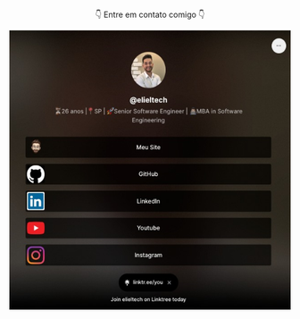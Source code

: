 
<p align="center">
 <br><br>
👇 Entre em contato comigo 👇
 
<a href="https://linktr.ee/elieltech/" ><p align="center"><img align="center" height="500em" src="WhatsApp Image 2023-05-31 at 14.01.32.jpeg"/></a>

<br><br>




